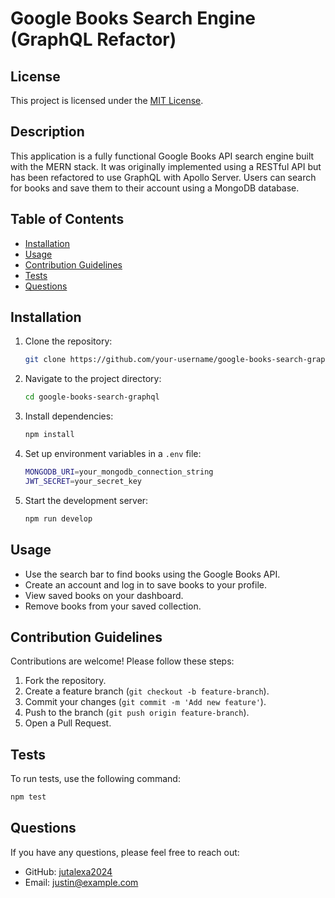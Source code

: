 # Google Books Search Engine (GraphQL Refactor)

## License

This project is licensed under the [MIT License](LICENSE).

## Description

This application is a fully functional Google Books API search engine built with the MERN stack. It was originally implemented using a RESTful API but has been refactored to use GraphQL with Apollo Server. Users can search for books and save them to their account using a MongoDB database.

## Table of Contents

- [Installation](#installation)
- [Usage](#usage)
- [Contribution Guidelines](#contribution-guidelines)
- [Tests](#tests)
- [Questions](#questions)

## Installation

1. Clone the repository:
   ```sh
   git clone https://github.com/your-username/google-books-search-graphql.git
   ```
2. Navigate to the project directory:
   ```sh
   cd google-books-search-graphql
   ```
3. Install dependencies:
   ```sh
   npm install
   ```
4. Set up environment variables in a `.env` file:
   ```sh
   MONGODB_URI=your_mongodb_connection_string
   JWT_SECRET=your_secret_key
   ```
5. Start the development server:
   ```sh
   npm run develop
   ```

## Usage

- Use the search bar to find books using the Google Books API.
- Create an account and log in to save books to your profile.
- View saved books on your dashboard.
- Remove books from your saved collection.

## Contribution Guidelines

Contributions are welcome! Please follow these steps:

1. Fork the repository.
2. Create a feature branch (`git checkout -b feature-branch`).
3. Commit your changes (`git commit -m 'Add new feature'`).
4. Push to the branch (`git push origin feature-branch`).
5. Open a Pull Request.

## Tests

To run tests, use the following command:

```sh
npm test
```

## Questions
If you have any questions, please feel free to reach out:

- GitHub: [jutalexa2024](https://github.com/jutalexa2024)
- Email: [justin@example.com](mailto:justin@example.com)


